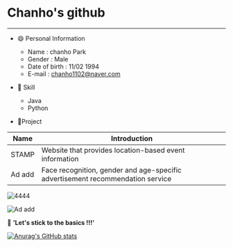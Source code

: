 # Chanho's github
-----------------------------------------------------

* 😄 Personal Information
  * Name : chanho Park
  * Gender : Male
  * Date of birth : 11/02 1994
  * E-mail : chanho1102@naver.com
  

* 🌱 Skill
  * Java
  * Python


* 👯Project

Name|Introduction|
---|---|
STAMP|Website that provides location-based event information
Ad add|Face recognition, gender and age-specific advertisement recommendation service

![4444](https://user-images.githubusercontent.com/70314209/108060953-f73a4e00-709a-11eb-9652-ee449a1cee33.JPG)


![Ad add](https://user-images.githubusercontent.com/70314209/108060424-31572000-709a-11eb-815c-a5a69cd0883c.JPG)




 💬 **'Let's stick to the basics !!!'**

[![Anurag's GitHub stats](https://github-readme-stats.vercel.app/api?username=chanho1102)](https://github.com/anuraghazra/github-readme-stats)





<!-- 
**chanho1102/chanho1102** is a ✨ _special_ ✨ repository because its `README.md` (this file) appears on your GitHub profile.

Here are some ideas to get you started:

- 🔭 I’m currently working on ...
- 🌱 I’m currently learning ...
- 👯 I’m looking to collaborate on ...
- 🤔 I’m looking for help with ...
- 💬 Ask me about ...
- 📫 How to reach me: ...
- 😄 Pronouns: ...
- ⚡ Fun fact: ...
-->
